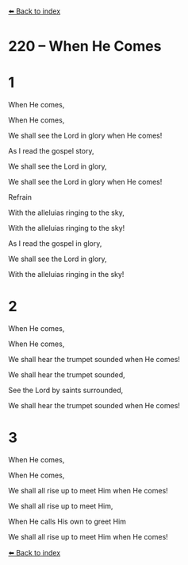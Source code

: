 [⬅️ Back to index](../README.md)

# 220 – When He Comes





# 1

When He comes,

When He comes,

We shall see the Lord in glory when He comes!

As I read the gospel story,

We shall see the Lord in glory,

We shall see the Lord in glory when He comes!



Refrain

With the alleluias ringing to the sky,

With the alleluias ringing to the sky!

As I read the gospel in glory,

We shall see the Lord in glory,

With the alleluias ringing in the sky!



# 2

When He comes,

When He comes,

We shall hear the trumpet sounded when He comes!

We shall hear the trumpet sounded,

See the Lord by saints surrounded,

We shall hear the trumpet sounded when He comes!



# 3

When He comes,

When He comes,

We shall all rise up to meet Him when He comes!

We shall all rise up to meet Him,

When He calls His own to greet Him

We shall all rise up to meet Him when He comes!

[⬅️ Back to index](../README.md)
